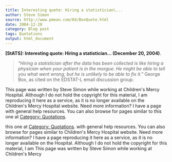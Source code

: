 ```yaml
---
title: Interesting quote: Hiring a statistician\...
author: Steve Simon
source: http://www.pmean.com/04/BoxQuote.html
date: 2004-12-20
category: Blog post
tags: Quotations
output: html_document
---
```

**[StATS]: Interesting quote: Hiring a
statistician\... (December 20, 2004)**.

> *\"Hiring a statistician after the data has been collected is like
> hiring a physician when your patient is in the morgue. He might be
> able to tell you what went wrong, but he is unlikely to be able to fix
> it.\"* George Box, as cited on the EDSTAT-L email discussion group.

This page was written by Steve Simon while working at Children\'s Mercy
Hospital. Although I do not hold the copyright for this material, I am
reproducing it here as a service, as it is no longer available on the
Children\'s Mercy Hospital website. Need more information? I have a page
with general help resources. You can also browse for pages similar to
this one at [Category: Quotations](../quote/InterestingQuotes.asp).
<!---More--->
this one at [Category: Quotations](../quote/InterestingQuotes.asp).
with general help resources. You can also browse for pages similar to
Children\'s Mercy Hospital website. Need more information? I have a page
reproducing it here as a service, as it is no longer available on the
Hospital. Although I do not hold the copyright for this material, I am
This page was written by Steve Simon while working at Children\'s Mercy

<!---Do not use
**[StATS]: Interesting quote: Hiring a
This page was written by Steve Simon while working at Children\'s Mercy
Hospital. Although I do not hold the copyright for this material, I am
reproducing it here as a service, as it is no longer available on the
Children\'s Mercy Hospital website. Need more information? I have a page
with general help resources. You can also browse for pages similar to
this one at [Category: Quotations](../quote/InterestingQuotes.asp).
--->

